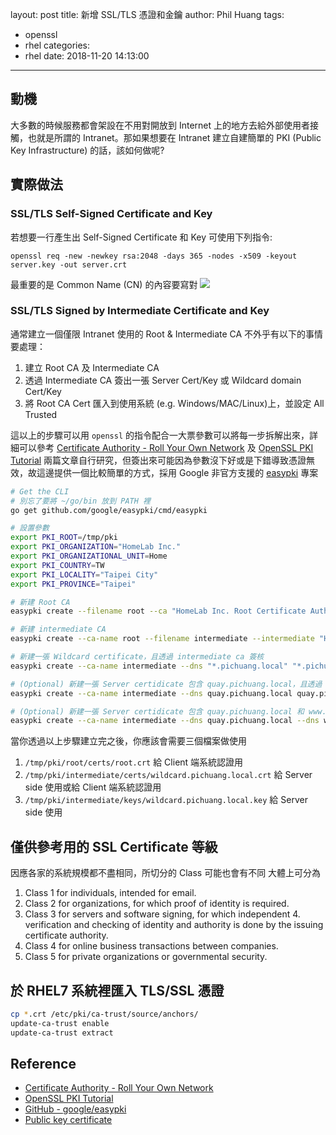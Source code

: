 layout: post
title: 新增 SSL/TLS 憑證和金鑰
author: Phil Huang
tags:
  - openssl
  - rhel
categories:
  - rhel
date: 2018-11-20 14:13:00
---
## 動機
大多數的時候服務都會架設在不用對開放到 Internet 上的地方去給外部使用者接觸，也就是所謂的 Intranet。那如果想要在 Intranet 建立自建簡單的 PKI (Public Key Infrastructure) 的話，該如何做呢?

<!--more-->

## 實際做法
### SSL/TLS Self-Signed Certificate and Key

若想要一行產生出 Self-Signed Certificate 和 Key 可使用下列指令:

```
openssl req -new -newkey rsa:2048 -days 365 -nodes -x509 -keyout server.key -out server.crt
```

最重要的是 Common Name (CN) 的內容要寫對
![](/images/ssl-1.png)

### SSL/TLS Signed by Intermediate Certificate and Key

通常建立一個僅限 Intranet 使用的 Root & Intermediate CA 不外乎有以下的事情要處理：
1. 建立 Root CA 及 Intermediate CA
2. 透過 Intermediate CA 簽出一張 Server Cert/Key 或 Wildcard domain Cert/Key
3. 將 Root CA Cert 匯入到使用系統 (e.g. Windows/MAC/Linux)上，並設定 All Trusted

這以上的步驟可以用 `openssl` 的指令配合一大票參數可以將每一步拆解出來，詳細可以參考 [Certificate Authority - Roll Your Own Network][1] 及 [OpenSSL PKI Tutorial][2] 兩篇文章自行研究，但簽出來可能因為參數沒下好或是下錯導致憑證無效，故這邊提供一個比較簡單的方式，採用 Google 非官方支援的 [easypki][3] 專案


```bash
# Get the CLI
# 別忘了要將 ~/go/bin 放到 PATH 裡
go get github.com/google/easypki/cmd/easypki

# 設置參數
export PKI_ROOT=/tmp/pki
export PKI_ORGANIZATION="HomeLab Inc."
export PKI_ORGANIZATIONAL_UNIT=Home
export PKI_COUNTRY=TW
export PKI_LOCALITY="Taipei City"
export PKI_PROVINCE="Taipei"

# 新建 Root CA
easypki create --filename root --ca "HomeLab Inc. Root Certificate Authority" --expire 3650

# 新建 intermediate CA
easypki create --ca-name root --filename intermediate --intermediate "HomeLab Inc. Intermediate CA" --expire 730

# 新建一張 Wildcard certificate，且透過 intermediate ca 簽核
easypki create --ca-name intermediate --dns "*.pichuang.local" "*.pichuang.local" --expire 365

# (Optional) 新建一張 Server certidicate 包含 quay.pichuang.local，且透過 intermediate ca 簽核
easypki create --ca-name intermediate --dns quay.pichuang.local quay.pichuang.local --expire 365

# (Optional) 新建一張 Server certidicate 包含 quay.pichuang.local 和 www.pichuang.local，且透過 intermediate ca 簽核
easypki create --ca-name intermediate --dns quay.pichuang.local --dns www.pichuang.local quay.pichuang.local --expire 365
```

當你透過以上步驟建立完之後，你應該會需要三個檔案做使用
1. `/tmp/pki/root/certs/root.crt` 給 Client 端系統認證用
2. `/tmp/pki/intermediate/certs/wildcard.pichuang.local.crt` 給 Server side 使用或給 Client 端系統認證用
3. `/tmp/pki/intermediate/keys/wildcard.pichuang.local.key` 給 Server side 使用

## 僅供參考用的 SSL Certificate 等級
因應各家的系統規模都不盡相同，所切分的 Class 可能也會有不同
大體上可分為
1. Class 1 for individuals, intended for email.
2. Class 2 for organizations, for which proof of identity is required.
3. Class 3 for servers and software signing, for which independent 4. verification and checking of identity and authority is done by the issuing certificate authority.
4. Class 4 for online business transactions between companies.
5. Class 5 for private organizations or governmental security.

## 於 RHEL7 系統裡匯入 TLS/SSL 憑證
```bash
cp *.crt /etc/pki/ca-trust/source/anchors/
update-ca-trust enable
update-ca-trust extract
```


## Reference
- [Certificate Authority - Roll Your Own Network][1]
- [OpenSSL PKI Tutorial][2]
- [GitHub - google/easypki][3]
- [Public key certificate][4]

[1]: https://roll.urown.net/ca/index.html
[2]: https://pki-tutorial.readthedocs.io/en/latest/simple/
[3]: https://github.com/google/easypki
[4]: https://en.wikipedia.org/wiki/Public_key_certificate